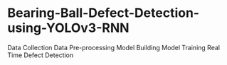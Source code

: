 # Bearing-Ball-Defect-Detection-using-YOLOv3-RNN
Data Collection
Data Pre-processing
Model Building
Model Training
Real Time Defect Detection
